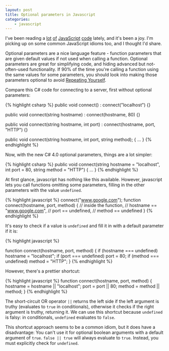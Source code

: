 ```yaml
---
layout: post
title: Optional parameters in Javascript
categories:
    - javascript
---
```

I've been reading a 
[lot](http://github.com/creationix/node-router/blob/master/node-router.js)
[of](http://github.com/ry/node_chat/blob/master/server.js)
[JavaScript](http://github.com/caludio/node.xmlrpc-c)
[code](http://github.com/driverdan/node-XMLHttpRequest/blob/master/XMLHttpRequest.js)
lately, and it's been a joy. I'm picking up on some common JavaScript idioms too, and I thought I'd share.

Optional parameters are a nice language feature - function parameters that are given default values if not used when calling a function. Optional parameters are great for simplifying code, and hiding advanced but not-often-used functionality. If 90% of the time you're calling a function using the same values for some parameters, you should look into making those parameters optional to avoid [Repeating Yourself](http://en.wikipedia.org/wiki/DRY).

Compare this C# code for connecting to a server, first without optional parameters:

{% highlight csharp %}
public void connect() 
    : connect("localhost") {}

public void connect(string hostname) 
    : connect(hostname, 80) {} 

public void connect(string hostname, int port) 
    : connect(hostname, port, "HTTP") {}

public void connect(string hostname, int port, string method); { 
    ... 
}
{% endhighlight %}

 Now, with the new C# 4.0 optional parameters, things are a lot simpler:

{% highlight csharp %}
public void connect(string hostname = "localhost", 
                    int port = 80, string method = "HTTP") { ... }
{% endhighlight %}

 At first glance, javascript has nothing like this available. However, javascript lets you call functions omitting some parameters, filling in the other parameters with the value `undefined`.

{% highlight javascript %}
connect("www.google.com");
function connect(hostname, port, method) {
     // inside the function, 
     // hostname == "www.google.com", 
     // port == undefined,
     // method == undefined 
}
{% endhighlight %}

 It's easy to check if a value is `undefined` and fill it in with a default parameter if it is:

{% highlight javascript %}

function connect(hostname, port, method) {
    if (hostname === undefined) hostname = "localhost";
    if (port === undefined) port = 80;
    if (method === undefined) method = "HTTP";
}
{% endhighlight %}

However, there's a prettier shortcut:

{% highlight javascript %}
function connect(hostname, port, method) {
    hostname = hostname || "localhost";
    port = port || 80;
    method = method || method;
}
{% endhighlight %}

The short-circuit OR operator `||` returns the left side if the left argument is truthy (evaluates to `true` in conditionals), otherwise it checks if the right argument is truthy, returning it. We can use this shortcut because `undefined` is falsy: in conditionals, `undefined` evaluates to `false`.

This shortcut approach seems to be a common idiom, but it does have a disadvantage: You can't use it for optional boolean arguments with a default argument of `true`. `false || true` will always evaluate to `true`. Instead, you must explicitly check for `undefined`.
